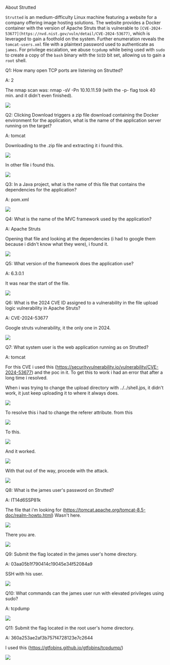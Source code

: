 
About Strutted

`Strutted` is an medium-difficulty Linux machine featuring a website for a company offering image hosting solutions. The website provides a Docker container with the version of Apache Struts that is vulnerable to `[CVE-2024-53677](https://nvd.nist.gov/vuln/detail/CVE-2024-53677)`, which is leveraged to gain a foothold on the system. Further enumeration reveals the `tomcat-users.xml` file with a plaintext password used to authenticate as `james`. For privilege escalation, we abuse `tcpdump` while being used with `sudo` to create a copy of the `bash` binary with the `SUID` bit set, allowing us to gain a `root` shell.



Q1: How many open TCP ports are listening on Strutted?

A: 2

The nmap scan was: nmap -sV -Pn 10.10.11.59  (with the -p- flag took 40 min. and it didn't even finished).

![](../../Img/Pasted%20image%2020250501154801.png)

Q2: Clicking Download triggers a zip file download containing the Docker environment for the application, what is the name of the application server running on the target?

A: tomcat

Downloading to the .zip file and extracting it i found this.

![](../../Img/Pasted%20image%2020250501155522.png)

In other file i found this.

![](../../Img/Pasted%20image%2020250501160026.png)


Q3: In a Java project, what is the name of this file that contains the dependencies for the application?

A: pom.xml

![](../../Img/Pasted%20image%2020250501160116.png)

Q4: What is the name of the MVC framework used by the application?

A: Apache Struts

Opening that file and looking at the dependencies (i had to google them because i didn't know what they were), i found it.

![](../../Img/Pasted%20image%2020250501160932.png)

Q5: What version of the framework does the application use?

A: 6.3.0.1

It was near the start of the file.

![](../../Img/Pasted%20image%2020250501161142.png)

Q6: What is the 2024 CVE ID assigned to a vulnerability in the file upload logic vulnerability in Apache Struts?

A: CVE-2024-53677 

Google struts vulnerability, it the only one in 2024.

![](../../Img/Pasted%20image%2020250501161530.png)

Q7: What system user is the web application running as on Strutted?

A: tomcat

For this CVE i used this (https://securityvulnerability.io/vulnerability/CVE-2024-53677) and the poc in it.
To get this to work i had an error that after a long time i resolved.

When i was trying to change the upload directory with ../../shell.jps, it didn't work, it just keep uploading it to where it always does.

![](../../Img/Pasted%20image%2020250501172041.png)

To resolve this i had to change the referer attribute.
from this

![](../../Img/Pasted%20image%2020250501172145.png)

To this.

![](../../Img/Pasted%20image%2020250501172029.png)

And it worked.

![](../../Img/Pasted%20image%2020250501172231.png)

With that out of the way, procede with the attack.

![](../../Img/Pasted%20image%2020250501172414.png)

Q8: What is the james user's password on Strutted?

A: IT14d6SSP81k

The file that i'm looking for (https://tomcat.apache.org/tomcat-8.5-doc/realm-howto.html)
Wasn't here.

![](../../Img/Pasted%20image%2020250501173329.png)

There you are.

![](../../Img/Pasted%20image%2020250501173408.png)



Q9: Submit the flag located in the james user's home directory.

A: 03aa05b1f790414c19045e34f52084a9

SSH with his user.

![](../../Img/Pasted%20image%2020250501173607.png)

Q10: What commands can the james user run with elevated privileges using sudo?

A: tcpdump

![](../../Img/Pasted%20image%2020250501174430.png)

Q11: Submit the flag located in the root user's home directory.

A: 360a253ae2af3b757f4728123e7c2644

I used this (https://gtfobins.github.io/gtfobins/tcpdump/)

![](../../Img/Pasted%20image%2020250501175314.png)
